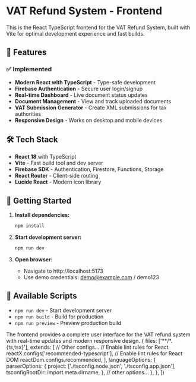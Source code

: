 # VAT Refund System - Frontend

This is the React TypeScript frontend for the VAT Refund System, built with Vite for optimal development experience and fast builds.

## 🚀 Features

### ✅ Implemented
- **Modern React with TypeScript** - Type-safe development
- **Firebase Authentication** - Secure user login/signup  
- **Real-time Dashboard** - Live document status updates
- **Document Management** - View and track uploaded documents
- **VAT Submission Generator** - Create XML submissions for tax authorities
- **Responsive Design** - Works on desktop and mobile devices

## 🛠️ Tech Stack

- **React 18** with TypeScript
- **Vite** - Fast build tool and dev server
- **Firebase SDK** - Authentication, Firestore, Functions, Storage
- **React Router** - Client-side routing
- **Lucide React** - Modern icon library

## 🚀 Getting Started

1. **Install dependencies:**
   ```bash
   npm install
   ```

2. **Start development server:**
   ```bash
   npm run dev
   ```

3. **Open browser:**
   - Navigate to http://localhost:5173
   - Use demo credentials: demo@example.com / demo123

## 🔧 Available Scripts

- `npm run dev` - Start development server
- `npm run build` - Build for production
- `npm run preview` - Preview production build

The frontend provides a complete user interface for the VAT refund system with real-time updates and modern responsive design.
  {
    files: ['**/*.{ts,tsx}'],
    extends: [
      // Other configs...
      // Enable lint rules for React
      reactX.configs['recommended-typescript'],
      // Enable lint rules for React DOM
      reactDom.configs.recommended,
    ],
    languageOptions: {
      parserOptions: {
        project: ['./tsconfig.node.json', './tsconfig.app.json'],
        tsconfigRootDir: import.meta.dirname,
      },
      // other options...
    },
  },
])
```
